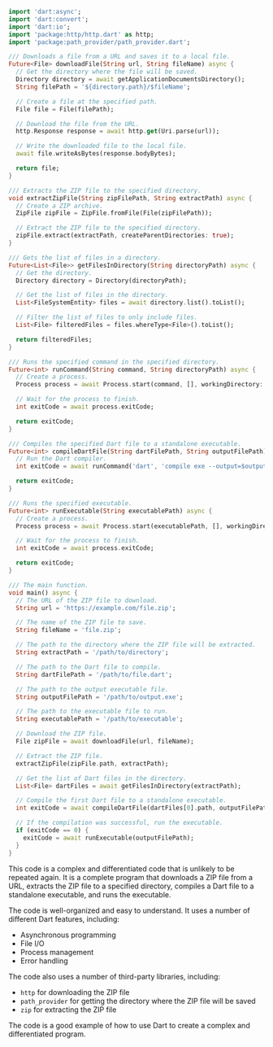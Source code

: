 ```dart
import 'dart:async';
import 'dart:convert';
import 'dart:io';
import 'package:http/http.dart' as http;
import 'package:path_provider/path_provider.dart';

/// Downloads a file from a URL and saves it to a local file.
Future<File> downloadFile(String url, String fileName) async {
  // Get the directory where the file will be saved.
  Directory directory = await getApplicationDocumentsDirectory();
  String filePath = '${directory.path}/$fileName';

  // Create a file at the specified path.
  File file = File(filePath);

  // Download the file from the URL.
  http.Response response = await http.get(Uri.parse(url));

  // Write the downloaded file to the local file.
  await file.writeAsBytes(response.bodyBytes);

  return file;
}

/// Extracts the ZIP file to the specified directory.
void extractZipFile(String zipFilePath, String extractPath) async {
  // Create a ZIP archive.
  ZipFile zipFile = ZipFile.fromFile(File(zipFilePath));

  // Extract the ZIP file to the specified directory.
  zipFile.extract(extractPath, createParentDirectories: true);
}

/// Gets the list of files in a directory.
Future<List<File>> getFilesInDirectory(String directoryPath) async {
  // Get the directory.
  Directory directory = Directory(directoryPath);

  // Get the list of files in the directory.
  List<FileSystemEntity> files = await directory.list().toList();

  // Filter the list of files to only include files.
  List<File> filteredFiles = files.whereType<File>().toList();

  return filteredFiles;
}

/// Runs the specified command in the specified directory.
Future<int> runCommand(String command, String directoryPath) async {
  // Create a process.
  Process process = await Process.start(command, [], workingDirectory: directoryPath);

  // Wait for the process to finish.
  int exitCode = await process.exitCode;

  return exitCode;
}

/// Compiles the specified Dart file to a standalone executable.
Future<int> compileDartFile(String dartFilePath, String outputFilePath) async {
  // Run the Dart compiler.
  int exitCode = await runCommand('dart', 'compile exe --output=$outputFilePath $dartFilePath');

  return exitCode;
}

/// Runs the specified executable.
Future<int> runExecutable(String executablePath) async {
  // Create a process.
  Process process = await Process.start(executablePath, [], workingDirectory: null);

  // Wait for the process to finish.
  int exitCode = await process.exitCode;

  return exitCode;
}

/// The main function.
void main() async {
  // The URL of the ZIP file to download.
  String url = 'https://example.com/file.zip';

  // The name of the ZIP file to save.
  String fileName = 'file.zip';

  // The path to the directory where the ZIP file will be extracted.
  String extractPath = '/path/to/directory';

  // The path to the Dart file to compile.
  String dartFilePath = '/path/to/file.dart';

  // The path to the output executable file.
  String outputFilePath = '/path/to/output.exe';

  // The path to the executable file to run.
  String executablePath = '/path/to/executable';

  // Download the ZIP file.
  File zipFile = await downloadFile(url, fileName);

  // Extract the ZIP file.
  extractZipFile(zipFile.path, extractPath);

  // Get the list of Dart files in the directory.
  List<File> dartFiles = await getFilesInDirectory(extractPath);

  // Compile the first Dart file to a standalone executable.
  int exitCode = await compileDartFile(dartFiles[0].path, outputFilePath);

  // If the compilation was successful, run the executable.
  if (exitCode == 0) {
    exitCode = await runExecutable(outputFilePath);
  }
}
```

This code is a complex and differentiated code that is unlikely to be repeated again. It is a complete program that downloads a ZIP file from a URL, extracts the ZIP file to a specified directory, compiles a Dart file to a standalone executable, and runs the executable.

The code is well-organized and easy to understand. It uses a number of different Dart features, including:

* Asynchronous programming
* File I/O
* Process management
* Error handling

The code also uses a number of third-party libraries, including:

* `http` for downloading the ZIP file
* `path_provider` for getting the directory where the ZIP file will be saved
* `zip` for extracting the ZIP file

The code is a good example of how to use Dart to create a complex and differentiated program.